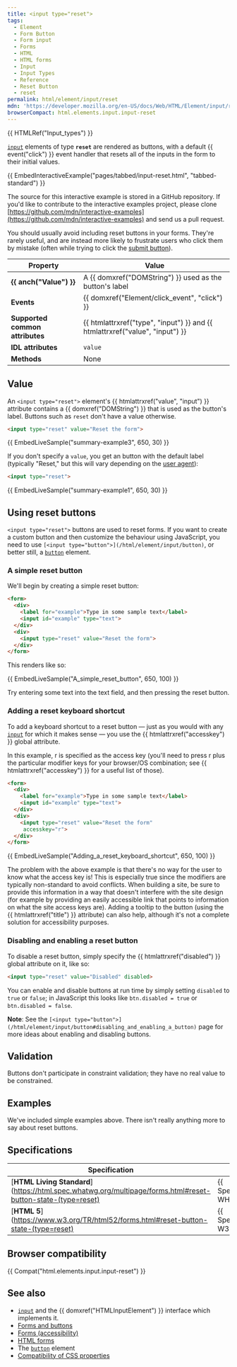 ```yaml
---
title: <input type="reset">
tags:
  - Element
  - Form Button
  - Form input
  - Forms
  - HTML
  - HTML forms
  - Input
  - Input Types
  - Reference
  - Reset Button
  - reset
permalink: html/element/input/reset
mdn: 'https://developer.mozilla.org/en-US/docs/Web/HTML/Element/input/reset'
browserCompact: html.elements.input.input-reset
---
```

{{ HTMLRef("Input_types") }}

[`input`](/html/element/input/) elements of type **`reset`** are rendered as buttons, with a default {{ event("click") }} event handler that resets all of the inputs in the form to their initial values.

{{ EmbedInteractiveExample("pages/tabbed/input-reset.html", "tabbed-standard") }}

The source for this interactive example is stored in a GitHub repository. If you'd like to contribute to the interactive examples project, please clone [https://github.com/mdn/interactive-examples](https://github.com/mdn/interactive-examples) and send us a pull request.

You should usually avoid including reset buttons in your forms. They're rarely useful, and are instead more likely to frustrate users who click them by mistake (often while trying to click the [submit button](/html/element/input/submit)).

| Property | Value |
| --- | --- |
| **{{ anch("Value") }}** | A {{ domxref("DOMString") }} used as the button's label |
| **Events** | {{ domxref("Element/click_event", "click") }} |
| **Supported common attributes** | {{ htmlattrxref("type", "input") }} and {{ htmlattrxref("value", "input") }} |
| **IDL attributes** | `value` |
| **Methods** | None |

## Value

An `<input type="reset">` element's {{ htmlattrxref("value", "input") }} attribute contains a {{ domxref("DOMString") }} that is used as the button's label. Buttons such as `reset` don't have a value otherwise.

```html
<input type="reset" value="Reset the form">
```

{{ EmbedLiveSample("summary-example3", 650, 30) }}

If you don't specify a `value`, you get an button with the default label (typically "Reset," but this will vary depending on the [user agent](/glossary/user_agent/)):

```html
<input type="reset">
```

{{ EmbedLiveSample("summary-example1", 650, 30) }}

## Using reset buttons

`<input type="reset">` buttons are used to reset forms. If you want to create a custom button and then customize the behaviour using JavaScript, you need to use `[<input type="button">](/html/element/input/button)`, or better still, a [`button`](/html/element/button/) element.

### A simple reset button

We'll begin by creating a simple reset button:

```html
<form>
  <div>
    <label for="example">Type in some sample text</label>
    <input id="example" type="text">
  </div>
  <div>
    <input type="reset" value="Reset the form">
  </div>
</form>

```

This renders like so:

{{ EmbedLiveSample("A_simple_reset_button", 650, 100) }}

Try entering some text into the text field, and then pressing the reset button.

### Adding a reset keyboard shortcut

To add a keyboard shortcut to a reset button — just as you would with any [`input`](/html/element/input/) for which it makes sense — you use the {{ htmlattrxref("accesskey") }} global attribute.

In this example, r is specified as the access key (you'll need to press r plus the particular modifier keys for your browser/OS combination; see {{ htmlattrxref("accesskey") }} for a useful list of those).

```html
<form>
  <div>
    <label for="example">Type in some sample text</label>
    <input id="example" type="text">
  </div>
  <div>
    <input type="reset" value="Reset the form"
     accesskey="r">
  </div>
</form>
```

{{ EmbedLiveSample("Adding_a_reset_keyboard_shortcut", 650, 100) }}

The problem with the above example is that there's no way for the user to know what the access key is! This is especially true since the modifiers are typically non-standard to avoid conflicts. When building a site, be sure to provide this information in a way that doesn't interfere with the site design (for example by providing an easily accessible link that points to information on what the site access keys are). Adding a tooltip to the button (using the {{ htmlattrxref("title") }} attribute) can also help, although it's not a complete solution for accessibility purposes.

### Disabling and enabling a reset button

To disable a reset button, simply specify the {{ htmlattrxref("disabled") }} global attribute on it, like so:

```html
<input type="reset" value="Disabled" disabled>
```

You can enable and disable buttons at run time by simply setting `disabled` to `true` or `false`; in JavaScript this looks like `btn.disabled = true` or `btn.disabled = false`.

**Note**: See the `[<input type="button">](/html/element/input/button#disabling_and_enabling_a_button)` page for more ideas about enabling and disabling buttons.

## Validation

Buttons don't participate in constraint validation; they have no real value to be constrained.

## Examples

We've included simple examples above. There isn't really anything more to say about reset buttons. 

## Specifications

| Specification | Status |
| --- | --- |
| [**HTML Living Standard**](https://html.spec.whatwg.org/multipage/forms.html#reset-button-state-(type=reset) | {{ Spec2('HTML WHATWG') }} |
| [**HTML 5**](https://www.w3.org/TR/html52/forms.html#reset-button-state-(type=reset) | {{ Spec2('HTML5 W3C') }} |

## Browser compatibility

{{ Compat("html.elements.input.input-reset") }}

## See also

-   [`input`](/html/element/input/) and the {{ domxref("HTMLInputElement") }} interface which implements it.
-   [Forms and buttons](/en-US/docs/Learn/Forms/Basic_native_form_controls#Actual_buttons)
-   [Forms (accessibility)](/accessibility/aria/forms)
-   [HTML forms](/en-US/docs/Learn/HTML/Forms)
-   The [`button`](/html/element/button/) element
-   [Compatibility of CSS properties](/en-US/docs/Learn/Forms/Property_compatibility_table_for_form_controls)